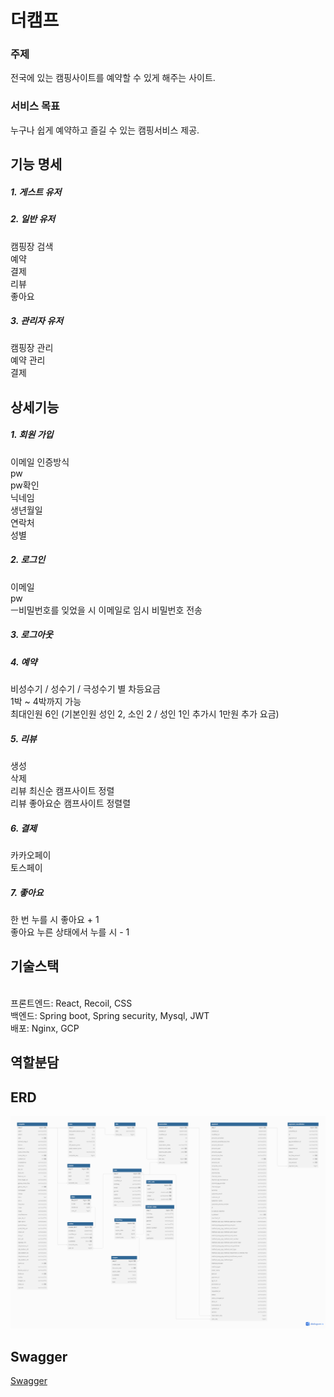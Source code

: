 # 더캠프

### 주제
전국에 있는 캠핑사이트를 예약할 수 있게 해주는 사이트.


### 서비스 목표 
누구나 쉽게 예약하고 즐길 수 있는 캠핑서비스 제공.




## **기능 명세**

##### 1. 게스트 유저


##### 2. 일반 유저 
캠핑장 검색
<br>예약
<br>결제
<br>리뷰
<br>좋아요

##### 3. 관리자 유저
캠핑장 관리
<br>예약 관리
<br>결제





## **상세기능**

##### 1. 회원 가입
이메일 인증방식
<br>pw
<br>pw확인
<br>닉네임
<br>생년월일
<br>연락처
<br>성별

##### 2. 로그인
이메일
<br>pw
<br>ㅡ비밀번호를 잊었을 시 이메일로 임시 비밀번호 전송

##### 3. 로그아웃

##### 4. 예약
비성수기 / 성수기 / 극성수기 별 차등요금
<br>1박 ~ 4박까지 가능
<br>최대인원 6인 (기본인원 성인 2, 소인 2 / 성인 1인 추가시 1만원 추가 요금)


##### 5. 리뷰
생성
<br>삭제
<br>리뷰 최신순 캠프사이트 정렬
<br>리뷰 좋아요순 캠프사이트 정렬렬

##### 6. 결제
카카오페이
<br>토스페이

##### 7. 좋아요
한 번 누를 시 좋아요 + 1
<br>좋아요 누른 상태에서 누를 시 - 1



## **기술스택**

<br>프론트엔드: React, Recoil, CSS
<br>백엔드: Spring boot, Spring security, Mysql, JWT
<br>배포: Nginx, GCP



## **역할분담**


## ERD
![ERD](erd.png)

## Swagger
[Swagger](http://localhost:8080/swagger-ui/index.html)

